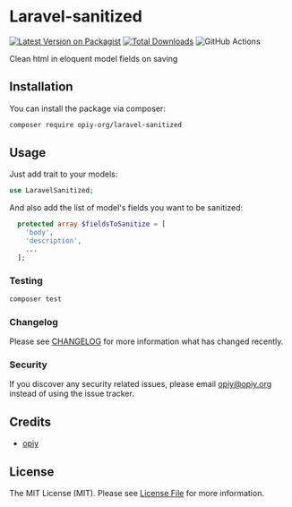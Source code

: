 # Laravel-sanitized

[![Latest Version on Packagist](https://img.shields.io/packagist/v/opiy-org/laravel-sanitized.svg?style=flat-square)](https://packagist.org/packages/opiy-org/laravel-sanitized)
[![Total Downloads](https://img.shields.io/packagist/dt/opiy-org/laravel-sanitized.svg?style=flat-square)](https://packagist.org/packages/opiy-org/laravel-sanitized)
![GitHub Actions](https://github.com/opiy-org/laravel-sanitized/actions/workflows/main.yml/badge.svg)

Clean html in eloquent model fields on saving

## Installation

You can install the package via composer:

```bash
composer require opiy-org/laravel-sanitized
```

## Usage

Just add trait to your models:
```php
use LaravelSanitized;
```

And also add the list of model's fields you want to be sanitized:  
```php
  protected array $fieldsToSanitize = [
    'body',
    'description',
    ...
  ];
```

### Testing

```bash
composer test
```

### Changelog

Please see [CHANGELOG](CHANGELOG.md) for more information what has changed recently.

### Security

If you discover any security related issues, please email opiy@opiy.org instead of using the issue tracker.

## Credits

-   [opiy](https://github.com/opiy-org)

## License

The MIT License (MIT). Please see [License File](LICENSE.md) for more information.
